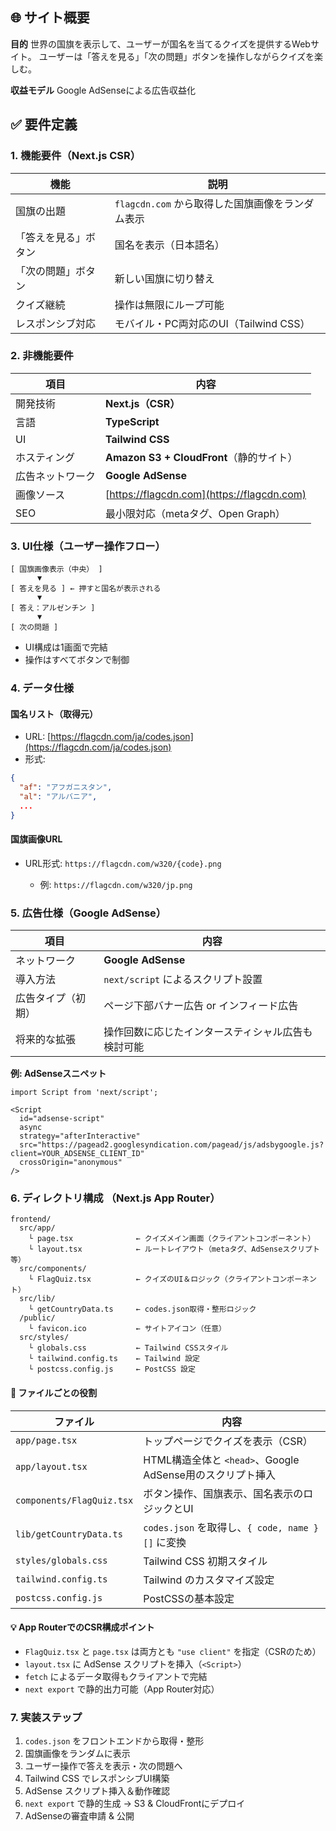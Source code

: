 ## 🌐 サイト概要

**目的**
世界の国旗を表示して、ユーザーが国名を当てるクイズを提供するWebサイト。
ユーザーは「答えを見る」「次の問題」ボタンを操作しながらクイズを楽しむ。

**収益モデル**
Google AdSenseによる広告収益化

## ✅ 要件定義

### 1. 機能要件（Next.js CSR）

| 機能         | 説明                              |
| ---------- | ------------------------------- |
| 国旗の出題      | `flagcdn.com` から取得した国旗画像をランダム表示 |
| 「答えを見る」ボタン | 国名を表示（日本語名）                     |
| 「次の問題」ボタン  | 新しい国旗に切り替え                      |
| クイズ継続      | 操作は無限にループ可能                     |
| レスポンシブ対応   | モバイル・PC両対応のUI（Tailwind CSS）     |


### 2. 非機能要件

| 項目       | 内容                                         |
| -------- | ------------------------------------------ |
| 開発技術     | **Next.js（CSR）**                           |
| 言語       | **TypeScript**                             |
| UI       | **Tailwind CSS**                           |
| ホスティング   | **Amazon S3 + CloudFront**（静的サイト）          |
| 広告ネットワーク | **Google AdSense**                         |
| 画像ソース    | [https://flagcdn.com](https://flagcdn.com) |
| SEO      | 最小限対応（metaタグ、Open Graph）                   |

### 3. UI仕様（ユーザー操作フロー）

```plaintext
[ 国旗画像表示（中央） ]
      ▼
[ 答えを見る ] ← 押すと国名が表示される
      ▼
[ 答え：アルゼンチン ]
      ▼
[ 次の問題 ]
```

* UI構成は1画面で完結
* 操作はすべてボタンで制御

### 4. データ仕様

#### 国名リスト（取得元）

* URL: [https://flagcdn.com/ja/codes.json](https://flagcdn.com/ja/codes.json)
* 形式:

```json
{
  "af": "アフガニスタン",
  "al": "アルバニア",
  ...
}
```

#### 国旗画像URL

* URL形式: `https://flagcdn.com/w320/{code}.png`

  * 例: `https://flagcdn.com/w320/jp.png`


### 5. 広告仕様（Google AdSense）

| 項目        | 内容                        |
| --------- | ------------------------- |
| ネットワーク    | **Google AdSense**        |
| 導入方法      | `next/script` によるスクリプト設置  |
| 広告タイプ（初期） | ページ下部バナー広告 or インフィード広告    |
| 将来的な拡張    | 操作回数に応じたインタースティシャル広告も検討可能 |

**例: AdSenseスニペット**

```tsx
import Script from 'next/script';

<Script
  id="adsense-script"
  async
  strategy="afterInteractive"
  src="https://pagead2.googlesyndication.com/pagead/js/adsbygoogle.js?client=YOUR_ADSENSE_CLIENT_ID"
  crossOrigin="anonymous"
/>
```

### 6. ディレクトリ構成 （Next.js App Router）

```
frontend/
  src/app/
    └ page.tsx              ← クイズメイン画面（クライアントコンポーネント）
    └ layout.tsx            ← ルートレイアウト（metaタグ、AdSenseスクリプト等）
  src/components/
    └ FlagQuiz.tsx          ← クイズのUI＆ロジック（クライアントコンポーネント）
  src/lib/
    └ getCountryData.ts     ← codes.json取得・整形ロジック
  /public/
    └ favicon.ico           ← サイトアイコン（任意）
  src/styles/
    └ globals.css           ← Tailwind CSSスタイル
    └ tailwind.config.ts    ← Tailwind 設定
    └ postcss.config.js     ← PostCSS 設定
```


#### 🔧 ファイルごとの役割

| ファイル                      | 内容                                         |
| ------------------------- | ------------------------------------------ |
| `app/page.tsx`            | トップページでクイズを表示（CSR）                         |
| `app/layout.tsx`          | HTML構造全体と `<head>`、Google AdSense用のスクリプト挿入 |
| `components/FlagQuiz.tsx` | ボタン操作、国旗表示、国名表示のロジックとUI                    |
| `lib/getCountryData.ts`   | `codes.json` を取得し、`{ code, name }[]` に変換   |
| `styles/globals.css`      | Tailwind CSS 初期スタイル                        |
| `tailwind.config.ts`      | Tailwind のカスタマイズ設定                         |
| `postcss.config.js`       | PostCSSの基本設定                               |

#### 💡 App RouterでのCSR構成ポイント

* `FlagQuiz.tsx` と `page.tsx` は両方とも `"use client"` を指定（CSRのため）
* `layout.tsx` に AdSense スクリプトを挿入（`<Script>`）
* `fetch` によるデータ取得もクライアントで完結
* `next export` で静的出力可能（App Router対応）


### 7. 実装ステップ

1. `codes.json` をフロントエンドから取得・整形
2. 国旗画像をランダムに表示
3. ユーザー操作で答えを表示・次の問題へ
4. Tailwind CSS でレスポンシブUI構築
5. AdSense スクリプト挿入＆動作確認
6. `next export` で静的生成 → S3 & CloudFrontにデプロイ
7. AdSenseの審査申請 & 公開
